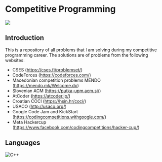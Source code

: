 # Competitive Programming

![](https://img.shields.io/badge/solutions-135-green) 

## Introduction
This is a repository of all problems that I am solving during my competitive programming career. The solutions are of problems from the following websites:

- CSES (https://cses.fi/problemset/)
- CodeForces (https://codeforces.com/)
- Macedonian competition problems MENDO (https://mendo.mk/Welcome.do)
- Slovenian ACM (https://putka-upm.acm.si/)
- AtCoder (https://atcoder.jp/)
- Croatian COCI (https://hsin.hr/coci/)
- USACO (http://usaco.org/)
- Google Code Jam and KickStart (https://codingcompetitions.withgoogle.com/)
- Meta Hackercup (https://www.facebook.com/codingcompetitions/hacker-cup/)

## Languages
![C++](https://img.shields.io/badge/c++-%2300599C.svg?style=for-the-badge&logo=c%2B%2B&logoColor=white) 